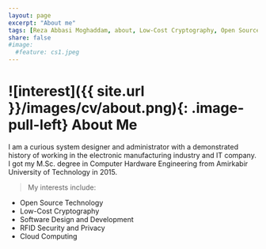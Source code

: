 ```yaml
---
layout: page
excerpt: "About me"
tags: [Reza Abbasi Moghaddam, about, Low-Cost Cryptography, Open Source Technology]
share: false
#image:
  #feature: cs1.jpeg
---
```


# ![interest]({{ site.url }}/images/cv/about.png){: .image-pull-left} About Me

I am a curious system designer and administrator with a demonstrated history of working in the electronic manufacturing industry and IT company. I got my M.Sc. degree in Computer Hardware Engineering from Amirkabir University of Technology in 2015.

> My interests include:

+ Open Source Technology
+ Low-Cost Cryptography
+ Software Design and Development
+ RFID Security and Privacy
+ Cloud Computing
